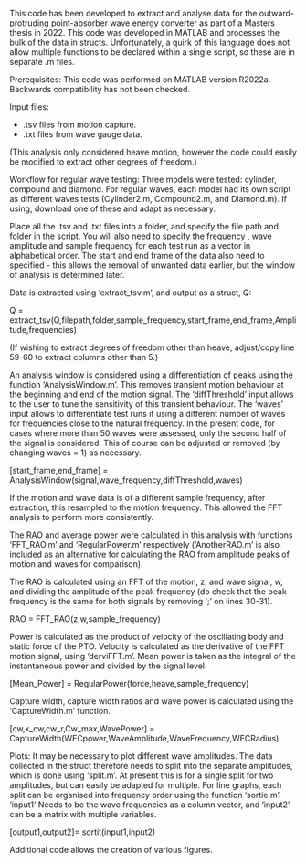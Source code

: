 This code has been developed to extract and analyse data for the outward-protruding point-absorber wave energy converter as part of a Masters thesis in 2022. This code was developed in MATLAB and processes the bulk of the data in structs. Unfortunately, a quirk of this language does not allow multiple functions to be declared within a single script, so these are in separate  .m files.

Prerequisites: 
This code was performed on MATLAB version R2022a. Backwards compatibility has not been checked. 

Input files: 
* .tsv files from motion capture.
* .txt files from wave gauge data. 

(This analysis only considered heave motion, however the code could easily be modified to extract other degrees of freedom.) 

Workflow for regular wave testing:
Three models were tested: cylinder, compound and diamond. For regular waves, each model had its own script as different waves tests (Cylinder2.m, Compound2.m, and Diamond.m). If using, download one of these and adapt as necessary. 

Place all the .tsv and .txt files into a folder, and specify the file path and folder in the script. You will also need to specify the frequency , wave amplitude and sample frequency for each test run as a vector in alphabetical order. The start and end frame of the data also need to specified - this allows the removal of unwanted data earlier, but the window of analysis is determined later. 

Data is extracted using ‘extract_tsv.m’, and output as a struct, Q:

Q = extract_tsv(Q,filepath,folder,sample_frequency,start_frame,end_frame,Amplitude,frequencies)

(If wishing to extract degrees of freedom other than heave, adjust/copy line 59-60 to extract columns other than 5.)

An analysis window is considered using a differentiation of peaks using the function ‘AnalysisWindow.m’.  This removes transient motion behaviour at the beginning and end of the motion signal. The ‘diffThreshold’ input allows to the user to tune the sensitivity of this transient behaviour. The ‘waves’ input allows to differentiate test runs if using a different number of waves for frequencies close to the natural frequency. In the present code, for cases where more than 50 waves were assessed, only the second half of the signal is considered. This of course can be adjusted or removed (by changing waves = 1) as necessary. 

[start_frame,end_frame] = AnalysisWindow(signal,wave_frequency,diffThreshold,waves)

If the motion and wave data is of a different sample frequency, after extraction, this resampled to the motion frequency. This allowed the FFT analysis to perform more consistently. 

The RAO and average power were calculated in this analysis with functions ‘FFT_RAO.m’ and ‘RegularPower.m’ respectively (‘AnotherRAO.m’ is also included as an alternative for calculating the RAO from amplitude peaks of motion and waves for comparison). 

The RAO is calculated using an FFT of the motion, z, and wave signal, w, and dividing the amplitude of the peak frequency (do check that the peak frequency is the same for both signals by removing ‘;’ on lines 30-31).  

RAO = FFT_RAO(z,w,sample_frequency)

Power is calculated as the product of velocity of the oscillating body and static force of the PTO. Velocity  is calculated as the derivative of the FFT motion signal, using ‘derviFFT.m’.  Mean power is taken as the integral of the instantaneous power and divided by the signal level.

[Mean_Power] = RegularPower(force,heave,sample_frequency)

Capture width, capture width ratios and wave power is calculated using the ‘CaptureWidth.m’ function. 

[cw,k_cw,cw_r,Cw_max,WavePower] = CaptureWidth(WECpower,WaveAmplitude,WaveFrequency,WECRadius)


Plots:
It may be necessary to plot different wave amplitudes. The data collected in the struct therefore needs to split into the separate amplitudes, which is done using ‘split.m’.  At present this is for a single split for two amplitudes, but can easily be adapted for multiple. For line graphs, each split can be organised into frequency order using the function ‘sortie.m’. ‘input1’ Needs to be the wave frequencies as a column vector, and ‘input2’ can be a matrix with multiple variables. 

[output1,output2]= sortit(input1,input2)

Additional code allows the creation of various figures.
